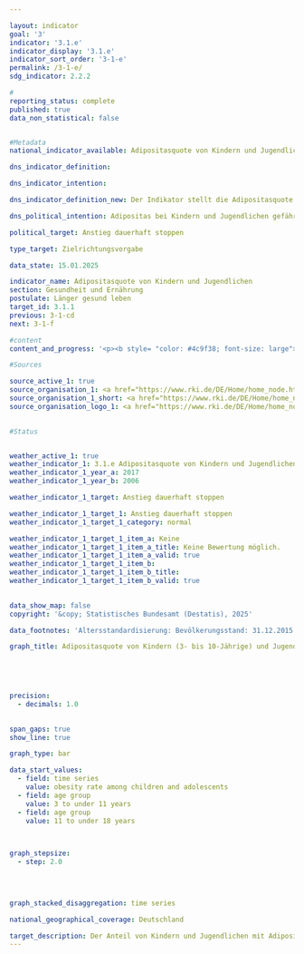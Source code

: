 ```yaml
---

layout: indicator        
goal: '3'        
indicator: '3.1.e'        
indicator_display: '3.1.e'        
indicator_sort_order: '3-1-e'        
permalink: /3-1-e/        
sdg_indicator: 2.2.2        

#
reporting_status: complete        
published: true        
data_non_statistical: false        


#Metadata        
national_indicator_available: Adipositasquote von Kindern und Jugendlichen        

dns_indicator_definition:         

dns_indicator_intention:         

dns_indicator_definition_new: Der Indikator stellt die Adipositasquote von Kindern (3- bis 10-Jährige) und Jugendlichen (11- bis 17-Jährige) an allen Personen derselben Altersgruppe (in %) dar. Bei Kindern und Jugendlichen werden zur Definition von Übergewicht und Adipositas das Alter und Geschlecht verwendet, um die BMI-Werte (Body-Mass-Index) mit einer definierten Referenzpopulation zu vergleichen. Als Vergleichsmaßstab werden die Perzentil-Referenzwerte nach Kromeyer-Hauschild verwendet, die die Arbeitsgemeinschaft Adipositas im Kinder- und Jugendalter (AGA) empfiehlt. Liegt der BMI-Wert oberhalb des 90. alters- und geschlechtsspezifischen Perzentils der Referenzpopulation (>P90), das heißt im Bereich derjenigen 10&nbsp;% der Referenzgruppe mit den höchsten BMI-Werten, handelt es sich bei Kindern und Jugendlichen um Übergewicht. Liegt der BMI-Wert oberhalb des 97. Perzentils der Referenzpopulation (also so hoch wie bei den 3&nbsp;% Kindern bzw. Jugendlichen mit den höchsten BMI-Werten), handelt es sich um Adipositas (>P97).        

dns_political_intention: Adipositas bei Kindern und Jugendlichen gefährdet die altersübliche Entwicklung. Ausgrenzung und sozialer Rückzug sind die Folgen und führen zusätzlich sowohl zu gesundheitlichen als auch zu gesellschaftlichen Problemen. Ein Großteil der bereits adipösen Kinder und Jugendlichen leidet auch im Erwachsenenalter an Adipositas.        

political_target: Anstieg dauerhaft stoppen        

type_target: Zielrichtungsvorgabe        

data_state: 15.01.2025        

indicator_name: Adipositasquote von Kindern und Jugendlichen        
section: Gesundheit und Ernährung        
postulate: Länger gesund leben        
target_id: 3.1.1        
previous: 3-1-cd        
next: 3-1-f        

#content         
content_and_progress: '<p><b style= "color: #4c9f38; font-size: large">3.1.e Adipositasquote von Kindern und Jugendlichen</b><br><br>Der Body Mass Index (BMI) dient als Richtwert zur Einschätzung von Übergewicht und insbesondere von Adipositas. Er berechnet sich aus dem Verhältnis des Körpergewichts zum Quadrat der Körpergröße (in der Einheit kg/m²), berücksichtigt jedoch nicht die individuelle Zusammensetzung der Körpermasse. Da sich das Verhältnis von Körpergröße zu Körpergewicht im Kindes- und Jugendalter kontinuierlich verändert, existieren keine einheitlichen Grenzwerte zur Klassifikation von Übergewicht und Adipositas über alle Altersgruppen hinweg. Deshalb werden alters- und geschlechtsspezifische BMI-Perzentilkurven herangezogen, die die Verteilung des BMI in einer Referenzpopulation abbilden. Somit können die BMI-Werte der Kinder und Jugendlichen im Vergleich zu gleichaltrigen Jungen oder Mädchen eingeordnet werden. In Deutschland wird Adipositas anhand des Referenzsystems von Kromeyer-Hauschild et al. definiert. Diese zugrunde liegenden Referenzwerte basieren auf Erhebungen zu Körpergröße und Körpergewicht, die zwischen 1985&nbsp;und 1998&nbsp;in verschiedenen Regionen Deutschlands mit unterschiedlichen Methoden durchgeführt wurden. Ein BMI oberhalb des 97. Perzentils (>P97) wird als Adipositas definiert. So gelten beispielsweise Kinder im Alter von 3&nbsp;bis unter 4&nbsp;Jahren mit einem BMI von 18,8&nbsp;kg/m² als adipös.<br><br>Die Datengrundlage für diesen Indikator stammt vom Robert Koch-Institut (RKI). Die erste bundesweit repräsentative Erhebung zur Gesundheit von Kindern und Jugendlichen in Deutschland (KiGGS) wurde zwischen 2003&nbsp;und 2006&nbsp;durchgeführt. Vergleichbare Daten liegen aus der zweiten Erhebungswelle (KiGGS Welle 2) für den Zeitraum 2014&nbsp;bis 2017&nbsp;vor. Um einen Vergleich über die Zeit hinweg&nbsp;–&nbsp;unabhängig von demografischen Veränderungen&nbsp;–&nbsp;zu ermöglichen, wurden die Ergebnisse auf den Bevölkerungsstand zum 31.12.2015&nbsp;standardisiert. Im Zeitraum 2014&nbsp;bis 2017&nbsp;wurden 3,9&nbsp;% der 3- bis 10-Jährigen und 8,0&nbsp;% der 11- bis 17-Jährigen als adipös eingestuft. In der jüngeren Altersgruppe traten keine geschlechtsspezifischen Unterschiede auf. Bei den 11- bis 17-Jährigen lag der Anteil adipöser Mädchen bei 7,2&nbsp;%, der der Jungen bei 8,7&nbsp;%.<br><br>Zum Vergleich: Zwischen 2003&nbsp;und 2006&nbsp;lag der Anteil adipöser Kinder im Alter von 3&nbsp;bis 10&nbsp;Jahren bei 5,2&nbsp;%, bei den 11- bis 17-Jährigen bei 8,3&nbsp;%. Auch in diesem Zeitraum zeigten sich in der jüngeren Altersgruppe keine Unterschiede zwischen den Geschlechtern. In der älteren Gruppe waren 8,2&nbsp;% der Mädchen und 8,4&nbsp;% der Jungen adipös. Insgesamt zeigt sich bei den 3- bis 10-Jährigen im Vergleich zum ersten Erhebungszeitraum ein Rückgang der Adipositasquote, während sich bei den 11- bis 17-Jährigen lediglich geringfügige Veränderungen beobachten lassen.<br><br>Entscheidende Einflussfaktoren für die Entstehung von Übergewicht und Adipositas sind das Ernährungs- und Bewegungsverhalten. Diese variieren deutlich in Abhängigkeit vom sozioökonomischen Status (SES). Die Ergebnisse der KiGGS Welle 2&nbsp;bestätigen, dass sich 3- bis 17-jährige Kinder und Jugendliche mit niedrigem SES häufiger ungesund ernähren und seltener sportlich betätigen als Gleichaltrige aus sozial bessergestellten Familien. Das Risiko für Übergewicht und Adipositas ist bei Kindern und Jugendlichen mit niedrigem SES etwa drei- bis viermal so hoch wie bei Gleichaltrigen mit hohem SES. Beide Gruppen umfassen jeweils rund 20&nbsp;% der Studienpopulation.</p>'                

#Sources        

source_active_1: true
source_organisation_1: <a href="https://www.rki.de/DE/Home/home_node.html" target="_blank" onclick="return confirm_alert('des RKI', 'De')">Robert Koch-Institut</a>
source_organisation_1_short: <a href="https://www.rki.de/DE/Home/home_node.html" target="_blank" onclick="return confirm_alert('des RKI', 'De')">Robert Koch-Institut</a>
source_organisation_logo_1: <a href="https://www.rki.de/DE/Home/home_node.html" target="_blank" onclick="return confirm_alert('des RKI', 'De')"><img src="https://dnsTestEnvironment.github.io/dns-indicators/public/OrgImgDe/rki.png" alt="Robert Koch-Institut" title=" Klicken Sie hier um zur Homepage der Organisation Robert Koch-Institut zu gelangen." style="height:60px; width:148px; border:transparent"/></a>
        

#Status        


weather_active_1: true
weather_indicator_1: 3.1.e Adipositasquote von Kindern und Jugendlichen
weather_indicator_1_year_a: 2017
weather_indicator_1_year_b: 2006

weather_indicator_1_target: Anstieg dauerhaft stoppen

weather_indicator_1_target_1: Anstieg dauerhaft stoppen
weather_indicator_1_target_1_category: normal

weather_indicator_1_target_1_item_a: Keine
weather_indicator_1_target_1_item_a_title: Keine Bewertung möglich.
weather_indicator_1_target_1_item_a_valid: true
weather_indicator_1_target_1_item_b: 
weather_indicator_1_target_1_item_b_title: 
weather_indicator_1_target_1_item_b_valid: true        
        

data_show_map: false        
copyright: '&copy; Statistisches Bundesamt (Destatis), 2025'        

data_footnotes: 'Altersstandardisierung: Bevölkerungsstand: 31.12.2015.<br>• Die Daten basieren auf einer Sonderauswertung und sind nicht öffentlich zugänglich.<br>• Die nächste Datenaktualisierung (Zeitraum 2023/2024) ist im Laufe des Jahres 2025 geplant.'        

graph_title: Adipositasquote von Kindern (3- bis 10-Jährige) und Jugendlichen (11- bis 17-Jährige)        

        

        

precision: 
  - decimals: 1.0
            

span_gaps: true        
show_line: true        

graph_type: bar                

data_start_values: 
  - field: time series
    value: obesity rate among children and adolescents
  - field: age group
    value: 3 to under 11 years
  - field: age group
    value: 11 to under 18 years        

        

graph_stepsize: 
  - step: 2.0
            

        

graph_stacked_disaggregation: time series                

national_geographical_coverage: Deutschland                

target_description: Der Anteil von Kindern und Jugendlichen mit Adipositas soll sinken oder konstant bleiben.<br><br>• Eine Bewertung des Indikators 3.1.e ist nicht möglich. Zu wenig Datenpunkte.<br><br>'        
---
```


